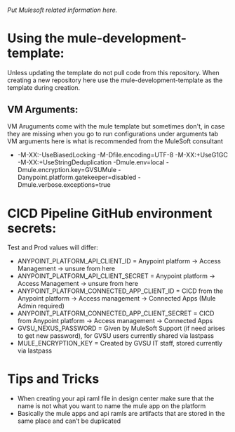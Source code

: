 ###### Put Mulesoft related information here.

# Using the mule-development-template:
Unless updating the template do not pull code from this repository. When creating a new repository here use the mule-development-template as the template during creation.

## VM Arguments:
VM Aruguments come with the mule template but sometimes don't, in case they are missing when you go to run configurations under arguments tab VM arguments here is what is recommended from the MuleSoft consultant
- -M-XX:-UseBiasedLocking -M-Dfile.encoding=UTF-8 -M-XX:+UseG1GC -M-XX:+UseStringDeduplication -Dmule.env=local -Dmule.encryption.key=GVSUMule -Danypoint.platform.gatekeeper=disabled -Dmule.verbose.exceptions=true

# CICD Pipeline GitHub environment secrets:
Test and Prod values will differ:
- ANYPOINT_PLATFORM_API_CLIENT_ID = Anypoint platform -> Access Management -> unsure from here
- ANYPOINT_PLATFORM_API_CLIENT_SECRET = Anypoint platform -> Access Management -> unsure from here
- ANYPOINT_PLATFORM_CONNECTED_APP_CLIENT_ID = CICD from the Anypoint platform -> Access management -> Connected Apps (Mule Admin required)
- ANYPOINT_PLATFORM_CONNECTED_APP_CLIENT_SECRET = CICD from Anypoint platform -> Access management -> Connected Apps
- GVSU_NEXUS_PASSWORD = Given by MuleSoft Support (if need arises to get new password), for GVSU users currently shared via lastpass
- MULE_ENCRYPTION_KEY = Created by GVSU IT staff, stored currently via lastpass

# Tips and Tricks

- When creating your api raml file in design center make sure that the name is not what you want to name the mule app on the platform
- Basically the mule apps and api ramls are artifacts that are stored in the same place and can’t be duplicated
